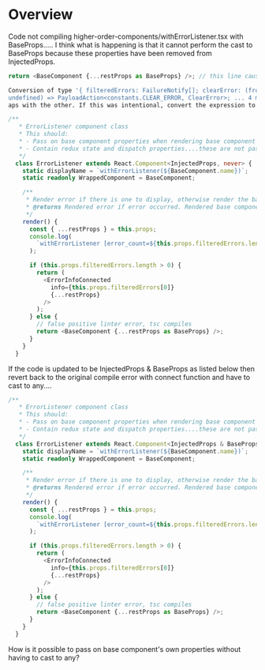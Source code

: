 # Overview

Code not compiling higher-order-components/withErrorListener.tsx with BaseProps.....
I think what is happening is that it cannot perform the cast to BaseProps because these properties have been removed from InjectedProps. 

``` typescript
return <BaseComponent {...restProps as BaseProps} />; // this line causes compile error.
```

``` bash
Conversion of type '{ filteredErrors: FailureNotify[]; clearError: (fromAction: string, fromComponent: string, history?: History<any> | undefined, navigateTo?: string | 
undefined) => PayloadAction<constants.CLEAR_ERROR, ClearError>; ... 4 more ...; children?: ReactNode; }' to type 'BaseProps' may be a mistake because neither type sufficiently overl
aps with the other. If this was intentional, convert the expression to 'unknown' first.  TS2352
```

``` typescript
/**
   * ErrorListener component class
   * This should:
   * - Pass on base component properties when rendering base component
   * - Contain redux state and dispatch properties....these are not passed down into base component
   */
  class ErrorListener extends React.Component<InjectedProps, never> {
    static displayName = `withErrorListener(${BaseComponent.name})`;
    static readonly WrappedComponent = BaseComponent;

    /**
     * Render error if there is one to display, otherwise render the base component
     * @returns Rendered error if error occurred. Rendered base component if no error occurred. Base Component is rendered with it's own props only
     */
    render() {
      const { ...restProps } = this.props;
      console.log(
        `withErrorListener [error_count=${this.props.filteredErrors.length}]`
      );

      if (this.props.filteredErrors.length > 0) {
        return (
          <ErrorInfoConnected
            info={this.props.filteredErrors[0]}
            {...restProps}
          />
        );
      } else {
        // false positive linter error, tsc compiles
        return <BaseComponent {...restProps as BaseProps} />;
      }
    }
  }
```

If the code is updated to be InjectedProps & BaseProps as listed below then revert back to the original compile error with connect function and have to cast to any....

``` typescript
/**
   * ErrorListener component class
   * This should:
   * - Pass on base component properties when rendering base component
   * - Contain redux state and dispatch properties....these are not passed down into base component
   */
  class ErrorListener extends React.Component<InjectedProps & BaseProps, never> {
    static displayName = `withErrorListener(${BaseComponent.name})`;
    static readonly WrappedComponent = BaseComponent;

    /**
     * Render error if there is one to display, otherwise render the base component
     * @returns Rendered error if error occurred. Rendered base component if no error occurred. Base Component is rendered with it's own props only
     */
    render() {
      const { ...restProps } = this.props;
      console.log(
        `withErrorListener [error_count=${this.props.filteredErrors.length}]`
      );

      if (this.props.filteredErrors.length > 0) {
        return (
          <ErrorInfoConnected
            info={this.props.filteredErrors[0]}
            {...restProps}
          />
        );
      } else {
        // false positive linter error, tsc compiles
        return <BaseComponent {...restProps as BaseProps} />;
      }
    }
  }
```

How is it possible to pass on base component's own properties without having to cast to any?
